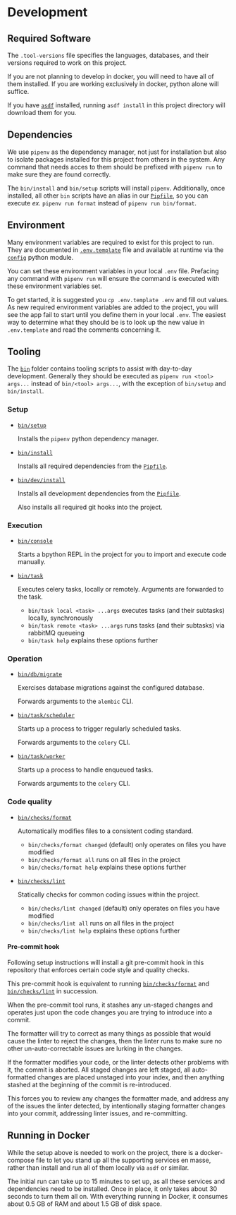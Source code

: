 # Development

## Required Software

The `.tool-versions` file specifies the languages, databases, and their versions required to work on this project.

If you are not planning to develop in docker, you will need to have all of them installed. If you are working exclusively in docker, python alone will suffice.

If you have [`asdf`](https://github.com/asdf-vm/asdf) installed, running `asdf install` in this project directory will download them for you.

## Dependencies

We use `pipenv` as the dependency manager, not just for installation but also to isolate packages installed for this project from others in the system. Any command that needs acces to them should be prefixed with `pipenv run` to make sure they are found correctly.

The `bin/install` and `bin/setup` scripts will install `pipenv`. Additionally, once installed, all other `bin` scripts have an alias in our [`Pipfile`](Pipfile), so you can execute _ex._ `pipenv run format` instead of `pipenv run bin/format`.

## Environment

Many environment variables are required to exist for this project to run. They are documented in [`.env.template`](.env.template) file and available at runtime via the [`config`](app/config.py) python module.

You can set these environment variables in your local `.env` file. Prefacing any command with `pipenv run` will ensure the command is executed with these environment variables set.

To get started, it is suggested you `cp .env.template .env` and fill out values. As new required environment variables are added to the project, you will see the app fail to start until you define them in your local `.env`. The easiest way to determine what they should be is to look up the new value in `.env.template` and read the comments concerning it.

## Tooling

The [`bin`](bin) folder contains tooling scripts to assist with day-to-day development. Generally they should be executed as `pipenv run <tool> args...` instead of `bin/<tool> args...`, with the exception of `bin/setup` and `bin/install`.

### Setup

- [`bin/setup`](bin/setup)

  Installs the `pipenv` python dependency manager.

- [`bin/install`](bin/install)

  Installs all required dependencies from the [`Pipfile`](Pipfile).

- [`bin/dev/install`](bin/dev/install)

  Installs all development dependencies from the [`Pipfile`](Pipfile).

  Also installs all required git hooks into the project.

### Execution

- [`bin/console`](bin/console)

  Starts a bpython REPL in the project for you to import and execute code manually.

- [`bin/task`](bin/task)

  Executes celery tasks, locally or remotely. Arguments are forwarded to the task.

  - `bin/task local <task> ...args` executes tasks (and their subtasks) locally, synchronously
  - `bin/task remote <task> ...args` runs tasks (and their subtasks) via rabbitMQ queueing
  - `bin/task help` explains these options further

### Operation

- [`bin/db/migrate`](bin/db/migrate)

  Exercises database migrations against the configured database.

  Forwards arguments to the `alembic` CLI.

- [`bin/task/scheduler`](bin/task/scheduler)

  Starts up a process to trigger regularly scheduled tasks.

  Forwards arguments to the `celery` CLI.

- [`bin/task/worker`](bin/task/worker)

  Starts up a process to handle enqueued tasks.

  Forwards arguments to the `celery` CLI.

### Code quality

- [`bin/checks/format`](bin/checks/format)

  Automatically modifies files to a consistent coding standard.

  - `bin/checks/format changed` (default) only operates on files you have modified
  - `bin/checks/format all` runs on all files in the project
  - `bin/checks/format help` explains these options further

- [`bin/checks/lint`](bin/checks/lint)

  Statically checks for common coding issues within the project.

  - `bin/checks/lint changed` (default) only operates on files you have modified
  - `bin/checks/lint all` runs on all files in the project
  - `bin/checks/lint help` explains these options further

#### Pre-commit hook

Following setup instructions will install a git pre-commit hook in this repository that enforces certain code style and quality checks.

This pre-commit hook is equivalent to running [`bin/checks/format`](bin/checks/format) and [`bin/checks/lint`](bin/checks/lint) in succession.

When the pre-commit tool runs, it stashes any un-staged changes and operates just upon the code changes you are trying to introduce into a commit.

The formatter will try to correct as many things as possible that would cause the linter to reject the changes, then the linter runs to make sure no other un-auto-correctable issues are lurking in the changes.

If the formatter modifies your code, or the linter detects other problems with it, the commit is aborted. All staged changes are left staged, all auto-formatted changes are placed unstaged into your index, and then anything stashed at the beginning of the commit is re-introduced.

This forces you to review any changes the formatter made, and address any of the issues the linter detected, by intentionally staging formatter changes into your commit, addressing linter issues, and re-committing.

## Running in Docker

While the setup above is needed to work on the project, there is a docker-compose file to let you stand up all the supporting services en masse, rather than install and run all of them locally via `asdf` or similar.

The initial run can take up to 15 minutes to set up, as all these services and dependencies need to be installed. Once in place, it only takes about 30 seconds to turn them all on. With everything running in Docker, it consumes about 0.5 GB of RAM and about 1.5 GB of disk space.

<!-- usage instructions here -->

<!-- login instructions to browsers here -->
